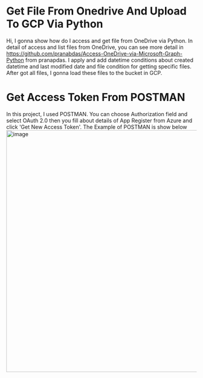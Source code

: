# Get File From Onedrive And Upload To GCP Via Python

Hi, I gonna show how do I access and get file from OneDrive via Python. In detail of access and list files from OneDrive, you can see more detail in 
https://github.com/pranabdas/Access-OneDrive-via-Microsoft-Graph-Python from pranapdas. 
I apply and add datetime conditions about created datetime and last modified date and file condition for getting specific files. 
After got all files, I gonna load these files to the bucket in GCP. 

# Get Access Token From POSTMAN 
In this project, I used POSTMAN. You can choose Authorization field and select OAuth 2.0 then you fill about details of App Register from Azure and click 'Get New Access Token'. The Example of POSTMAN is show below
<img width="640" alt="image" src="https://user-images.githubusercontent.com/90255313/204963259-7190e29b-7930-48fb-8633-6a8bfdf7ea1c.png">
